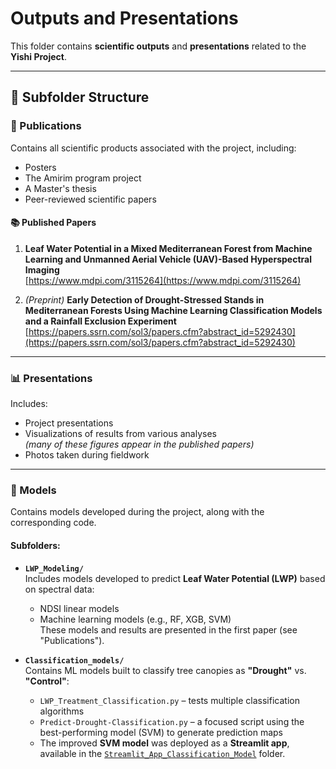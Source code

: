 # Outputs and Presentations

This folder contains **scientific outputs** and **presentations** related to the **Yishi Project**.

---

## 📁 Subfolder Structure

### 📄 Publications

Contains all scientific products associated with the project, including:

- Posters
- The Amirim program project
- A Master's thesis
- Peer-reviewed scientific papers

#### 📚 Published Papers

1. **Leaf Water Potential in a Mixed Mediterranean Forest from Machine Learning and Unmanned Aerial Vehicle (UAV)-Based Hyperspectral Imaging**  
   [https://www.mdpi.com/3115264](https://www.mdpi.com/3115264)

2. *(Preprint)* **Early Detection of Drought-Stressed Stands in Mediterranean Forests Using Machine Learning Classification Models and a Rainfall Exclusion Experiment**  
   [https://papers.ssrn.com/sol3/papers.cfm?abstract_id=5292430](https://papers.ssrn.com/sol3/papers.cfm?abstract_id=5292430)

---

### 📊 Presentations

Includes:

- Project presentations
- Visualizations of results from various analyses  
  *(many of these figures appear in the published papers)*
- Photos taken during fieldwork

---

### 🧠 Models

Contains models developed during the project, along with the corresponding code.

#### Subfolders:

- **`LWP_Modeling/`**  
  Includes models developed to predict **Leaf Water Potential (LWP)** based on spectral data:  
  - NDSI linear models  
  - Machine learning models (e.g., RF, XGB, SVM)  
  These models and results are presented in the first paper (see "Publications").

- **`Classification_models/`**  
  Contains ML models built to classify tree canopies as **"Drought"** vs. **"Control"**:  
  - `LWP_Treatment_Classification.py` – tests multiple classification algorithms  
  - `Predict-Drought-Classification.py` – a focused script using the best-performing model (SVM) to generate prediction maps  
  - The improved **SVM model** was deployed as a **Streamlit app**, available in the [`Streamlit_App_Classification_Model`](../Streamlit_App_Classification_Model/) folder.
